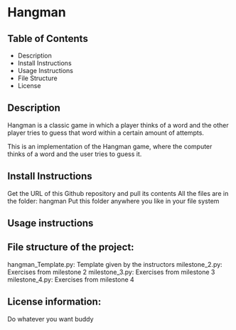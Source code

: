 # Hangman

## Table of Contents
 - Description
 - Install Instructions
 - Usage Instructions
 - File Structure
 - License

## Description
Hangman is a classic game in which a player thinks of a word and the other player tries to guess that word within a certain amount of attempts.

This is an implementation of the Hangman game, where the computer thinks of a word and the user tries to guess it. 

## Install Instructions
Get the URL of this Github repository and pull its contents
All the files are in the folder: hangman
Put this folder anywhere you like in your file system

## Usage instructions


## File structure of the project:
hangman_Template.py: Template given by the instructors
milestone_2.py: Exercises from milestone 2
milestone_3.py: Exercises from milestone 3
milestone_4.py: Exercises from milestone 4


## License information:
Do whatever you want buddy